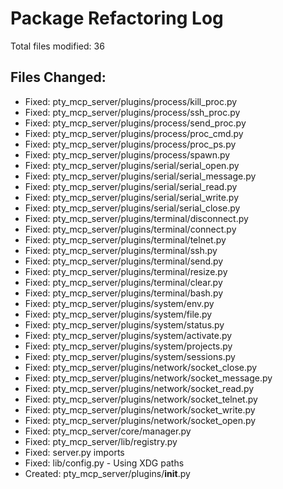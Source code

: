 # Package Refactoring Log

Total files modified: 36

## Files Changed:

- Fixed: pty_mcp_server/plugins/process/kill_proc.py
- Fixed: pty_mcp_server/plugins/process/ssh_proc.py
- Fixed: pty_mcp_server/plugins/process/send_proc.py
- Fixed: pty_mcp_server/plugins/process/proc_cmd.py
- Fixed: pty_mcp_server/plugins/process/proc_ps.py
- Fixed: pty_mcp_server/plugins/process/spawn.py
- Fixed: pty_mcp_server/plugins/serial/serial_open.py
- Fixed: pty_mcp_server/plugins/serial/serial_message.py
- Fixed: pty_mcp_server/plugins/serial/serial_read.py
- Fixed: pty_mcp_server/plugins/serial/serial_write.py
- Fixed: pty_mcp_server/plugins/serial/serial_close.py
- Fixed: pty_mcp_server/plugins/terminal/disconnect.py
- Fixed: pty_mcp_server/plugins/terminal/connect.py
- Fixed: pty_mcp_server/plugins/terminal/telnet.py
- Fixed: pty_mcp_server/plugins/terminal/ssh.py
- Fixed: pty_mcp_server/plugins/terminal/send.py
- Fixed: pty_mcp_server/plugins/terminal/resize.py
- Fixed: pty_mcp_server/plugins/terminal/clear.py
- Fixed: pty_mcp_server/plugins/terminal/bash.py
- Fixed: pty_mcp_server/plugins/system/env.py
- Fixed: pty_mcp_server/plugins/system/file.py
- Fixed: pty_mcp_server/plugins/system/status.py
- Fixed: pty_mcp_server/plugins/system/activate.py
- Fixed: pty_mcp_server/plugins/system/projects.py
- Fixed: pty_mcp_server/plugins/system/sessions.py
- Fixed: pty_mcp_server/plugins/network/socket_close.py
- Fixed: pty_mcp_server/plugins/network/socket_message.py
- Fixed: pty_mcp_server/plugins/network/socket_read.py
- Fixed: pty_mcp_server/plugins/network/socket_telnet.py
- Fixed: pty_mcp_server/plugins/network/socket_write.py
- Fixed: pty_mcp_server/plugins/network/socket_open.py
- Fixed: pty_mcp_server/core/manager.py
- Fixed: pty_mcp_server/lib/registry.py
- Fixed: server.py imports
- Fixed: lib/config.py - Using XDG paths
- Created: pty_mcp_server/plugins/__init__.py
